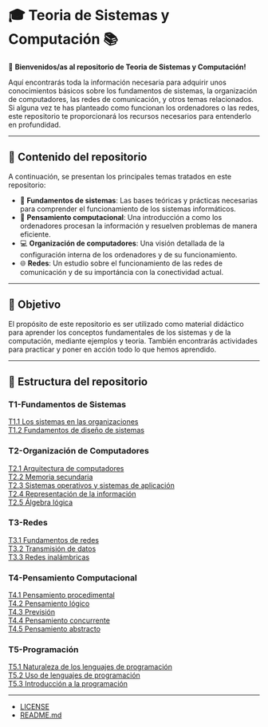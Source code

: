 # 🎓 Teoria de Sistemas y Computación 📚

👋 **Bienvenidos/as al repositorio de Teoria de Sistemas y Computación!** 

Aquí encontrarás toda la información necesaria para adquirir unos conocimientos básicos sobre los fundamentos de sistemas, la organización de computadores, las redes de comunicación, y otros temas relacionados. Si alguna vez te has planteado como funcionan los ordenadores o las redes, este repositorio te proporcionará los recursos necesarios para entenderlo en profundidad. 

---

## 🚀 Contenido del repositorio

A continuación, se presentan los principales temas tratados en este repositorio:

- 📖 **Fundamentos de sistemas**: Las bases teóricas y prácticas necesarias para comprender el funcionamiento de los sistemas informáticos.
- 🧠 **Pensamiento computacional**: Una introducción a como los ordenadores procesan la información y resuelven problemas de manera eficiente.
- 💻 **Organización de computadores**: Una visión detallada de la configuración interna de los ordenadores y de su funcionamiento.
- 🌐 **Redes**: Un estudio sobre el funcionamiento de las redes de comunicación y de su importáncia con la conectividad actual.

---

## 🎯 Objetivo

El propósito de este repositorio es ser utilizado como material didáctico para aprender los conceptos fundamentales de los sistemas y de la computación, mediante ejemplos y teoria. También encontrarás actividades para practicar y poner en acción todo lo que hemos aprendido. 

---

## 📂 Estructura del repositorio

### T1-Fundamentos de Sistemas
[T1.1 Los sistemas en las organizaciones](Fundamentos-de-sistemas/Los-sistemas-en-las-organizaciones/)
<br>
[T1.2 Fundamentos de diseño de sistemas](Fundamentos-de-sistemas/Fundamentos-de-diseño-de-sistemas/)

### T2-Organización de Computadores
[T2.1 Arquitectura de computadores](Organización-de-computadores/Arquitectura-de-computadores/)
<br>
[T2.2 Memoria secundaria](Organización-de-computadores/Memoria-secundaria/)
<br>
[T2.3 Sistemas operativos y sistemas de aplicación](Organización-de-computadores/Sistemas-operativos-y-sistemas-de-aplicacion/)
<br>
[T2.4 Representación de la información](Organización-de-computadores/Representacion-de-la-informacion/)
<br>
[T2.5 Álgebra lógica](Organización-de-computadores/Algebra-logica/)

### T3-Redes
[T3.1 Fundamentos de redes](Redes/Fundamentos-de-redes/)
<br>
[T3.2 Transmisión de datos](Redes/Transmision-de-datos/)
<br>
[T3.3 Redes inalámbricas](Redes/Redes-inalambricas/)

### T4-Pensamiento Computacional
[T4.1 Pensamiento procedimental](Pensamiento-computacional/Pensamiento-procedimental/)
<br>
[T4.2 Pensamiento lógico](Pensamiento-computacional/Pensamiento-logico/)
<br>
[T4.3 Previsión](Pensamiento-computacional/Prevision/)
<br>
[T4.4 Pensamiento concurrente](Pensamiento-computacional/Pensamiento-concurrente/)
<br>
[T4.5 Pensamiento abstracto](Pensamiento-computacional/Pensamiento-abstracto/)

### T5-Programación
[T5.1 Naturaleza de los lenguajes de programación](Programacion/Naturaleza-de-los-lenguajes-de-programacion/)
<br>
[T5.2 Uso de lenguajes de programación](Programacion/Uso-de-lenguajes-de-programacion/)
<br>
[T5.3 Introducción a la programación](Programacion/Introduccion-a-la-programacion/)

---

- [LICENSE](LICENSE)
- [README.md](README.md)

